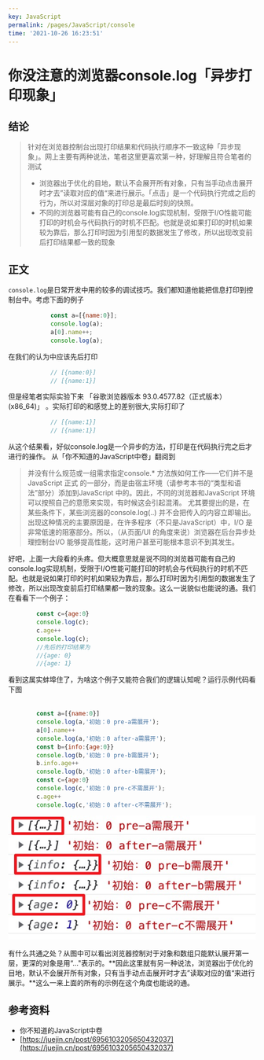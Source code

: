 ```yaml
---
key: JavaScript
permalink: /pages/JavaScript/console
time: '2021-10-26 16:23:51'
---
```

# 你没注意的浏览器console.log「异步打印现象」

## 结论
> 针对在浏览器控制台出现打印结果和代码执行顺序不一致这种「异步现象」。网上主要有两种说法，笔者这里更喜欢第一种，好理解且符合笔者的测试
> + 浏览器出于优化的目地，默认不会展开所有对象，只有当手动点击展开时才去”读取对应的值“来进行展示。「点击」是一个代码执行完成之后的行为，所以对深层对象的打印总是最后时刻的快照。
> + 不同的浏览器可能有自己的console.log实现机制，受限于I/O性能可能打印的时机会与代码执行的时机不匹配。也就是说如果打印的时机如果较为靠后，那么打印时因为引用型的数据发生了修改，所以出现改变前后打印结果都一致的现象

## 正文
`console.log`是日常开发中用的较多的调试技巧。我们都知道他能把信息打印到控制台中。考虑下面的例子
```js
			const a=[{name:0}];
			console.log(a);
			a[0].name++;
			console.log(a);
```
在我们的认为中应该先后打印
```js
			// [{name:0}]
			// [{name:1}] 
```
但是经笔者实际实验下来 「谷歌浏览器版本 93.0.4577.82（正式版本） (x86_64)」 。实际打印的和感觉上的差别很大,实际打印了
```js
			// [{name:1}]
			// [{name:1}] 
```
从这个结果看，好似console.log是一个异步的方法，打印是在代码执行完之后才进行的操作。
从「你不知道的JavaScript中卷」翻阅到
>并没有什么规范或一组需求指定console.* 方法族如何工作——它们并不是JavaScript 正式
的一部分，而是由宿主环境（请参考本书的“类型和语法”部分）添加到JavaScript 中的。因此，不同的浏览器和JavaScript 环境可以按照自己的意愿来实现，有时候这会引起混淆。
尤其要提出的是，在某些条件下，某些浏览器的console.log(..) 并不会把传入的内容立即输出。出现这种情况的主要原因是，在许多程序（不只是JavaScript）中，I/O 是非常低速的阻塞部分。所以，（从页面/UI 的角度来说）浏览器在后台异步处理控制台I/O 能够提高性能，这时用户甚至可能根本意识不到其发生。

好吧，上面一大段看的头疼。但大概意思就是说不同的浏览器可能有自己的console.log实现机制，受限于I/O性能可能打印的时机会与代码执行的时机不匹配。也就是说如果打印的时机如果较为靠后，那么打印时因为引用型的数据发生了修改，所以出现改变前后打印结果都一致的现象。这么一说貌似也能说的通。我们在看看下一个例子：
```js
		const c={age:0}
		console.log(c);
		c.age++
		console.log(c);
		//先后的打印结果为
		//{age: 0}
		//{age: 1}
```
看到这属实蚌埠住了，为啥这个例子又能符合我们的逻辑认知呢？运行示例代码看下图
```js

		const a=[{name:0}]
		console.log(a,'初始：0 pre-a需展开');
		a[0].name++
		console.log(a,'初始：0 after-a需展开');
		const b={info:{age:0}}
		console.log(b,'初始：0 pre-b需展开');
		b.info.age++
		console.log(b,'初始：0 after-b需展开');
		const c={age:0}
		console.log(c,'初始：0 pre-c不需展开');
		c.age++
		console.log(c,'初始：0 after-c不需展开');
```

![console](./console.jpg)

有什么共通之处？从图中可以看出浏览器控制对于对象和数组只能默认展开第一层，更深的对象是用“..."表示的。**因此这里就有另一种说法，浏览器出于优化的目地，默认不会展开所有对象，只有当手动点击展开时才去”读取对应的值“来进行展示。**这么一来上面的所有的示例在这个角度也能说的通。

## 参考资料
+ 你不知道的JavaScript中卷
+ [https://juejin.cn/post/6956103205650432037](https://juejin.cn/post/6956103205650432037)
